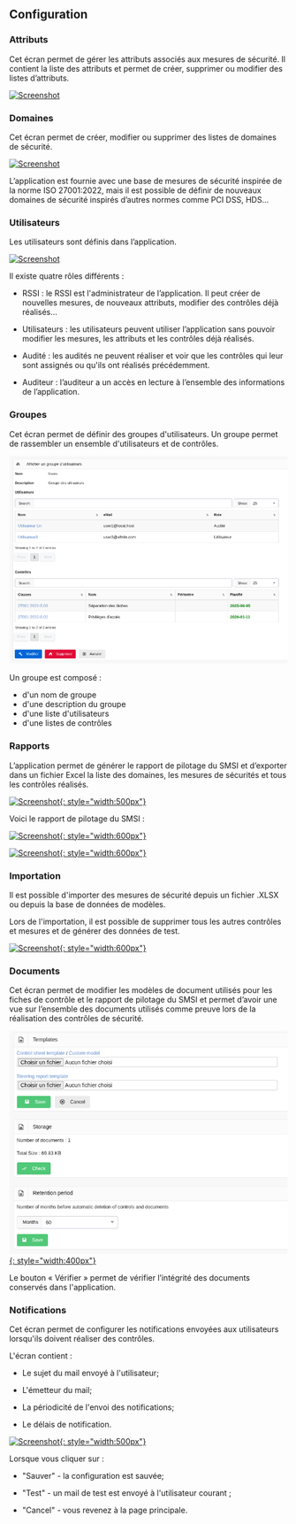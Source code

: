 ## Configuration

### Attributs <a name="tags"></a>

Cet écran permet de gérer les attributs associés aux mesures de sécurité.
Il contient la liste des attributs et permet de créer, supprimer ou modifier des listes d’attributs.

[![Screenshot](images/tags.fr.png)](images/tags.fr.png)

### Domaines <a name="domains"></a>

Cet écran permet de créer, modifier ou supprimer des listes de domaines de sécurité.

[![Screenshot](images/domains.fr.png)](images/domains.fr.png)

L’application est fournie avec une base de mesures de sécurité inspirée de la norme ISO 27001:2022, mais il est possible de définir de nouveaux domaines de sécurité inspirés d’autres normes comme PCI DSS, HDS...

### Utilisateurs <a name="users"></a>

Les utilisateurs sont définis dans l’application.

[![Screenshot](images/users.fr.png)](images/users.fr.png)

Il existe quatre rôles différents :

* RSSI : le RSSI est l'administrateur de l’application. Il peut créer de nouvelles mesures, de nouveaux attributs, modifier des contrôles déjà réalisés...

* Utilisateurs : les utilisateurs peuvent utiliser l’application sans pouvoir modifier les mesures, les attributs et les contrôles déjà réalisés.

* Audité : les audités ne peuvent réaliser et voir que les contrôles qui leur sont assignés ou qu'ils ont réalisés précédemment.

* Auditeur : l’auditeur a un accès en lecture à l’ensemble des informations de l’application.

### Groupes <a name="groups"></a>

Cet écran permet de définir des groupes d'utilisateurs.
Un groupe permet de rassembler un ensemble d'utilisateurs et de contrôles.

[![Screenshot](images/groups.fr.png)](images/groups.fr.png)

Un groupe est composé :

* d'un nom de groupe
* d'une description du groupe
* d'une liste d'utilisateurs
* d'une listes de contrôles

### Rapports <a name="report"></a>

L’application permet de générer le rapport de pilotage du SMSI et d’exporter dans un fichier Excel la liste des domaines, les mesures de sécurités et tous les contrôles réalisés.

[![Screenshot](images/reports.png){: style="width:500px"}](images/reports.png)

Voici le rapport de pilotage du SMSI :

[![Screenshot](images/report1.png){: style="width:600px"}](images/report1.png)

[![Screenshot](images/report2.png){: style="width:600px"}](images/report2.png)

### Importation <a name="import"></a>

Il est possible d'importer des mesures de sécurité depuis un fichier .XLSX ou depuis la base de données de modèles.

Lors de l'importation, il est possible de supprimer tous les autres contrôles et mesures et de générer des données de test.

[![Screenshot](images/import.png){: style="width:600px"}](images/import.png)

### Documents <a name="documents"></a>

Cet écran permet de modifier les modèles de document utilisés pour les fiches de contrôle et le rapport de pilotage du SMSI et permet d’avoir une vue sur l’ensemble des documents utilisés comme preuve lors de la réalisation des contrôles de sécurité.

[![Screenshot](images/documents.png){: style="width:400px"}](images/documents.png)

Le bouton « Vérifier » permet de vérifier l’intégrité des documents conservés dans l'application.

### Notifications <a name="notifications"></a>

Cet écran permet de configurer les notifications envoyées aux utilisateurs lorsqu'ils doivent réaliser des contrôles.

L'écran contient :

* Le sujet du mail envoyé à l'utilisateur;

* L'émetteur du mail;

* La périodicité de l'envoi des notifications;

* Le délais de notification.

[![Screenshot](images/config.fr.png){: style="width:500px"}](images/config.fr.png)

Lorsque vous cliquer sur :

* "Sauver" - la configuration est sauvée;

* "Test" - un mail de test est envoyé à l'utilisateur courant ;

* "Cancel" - vous revenez à la page principale.
